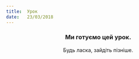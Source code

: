 ```yaml
---
title:  Урок
date:   23/03/2018
---
```


### <center>Ми готуємо цей урок.</center>
<center>Будь ласка, зайдіть пізніше.</center>